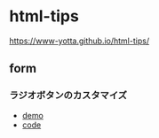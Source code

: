 # html-tips
https://www-yotta.github.io/html-tips/

## form
### ラジオボタンのカスタマイズ
- [demo](https://www-yotta.github.io/html-tips/form/radio-custom.html)
- [code](https://github.com/www-yotta/html-tips/blob/main/form/radio-custom.html)
